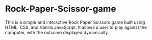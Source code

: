 # Rock-Paper-Scissor-game
This is a simple and interactive Rock Paper Scissors game built using HTML, CSS, and Vanilla JavaScript. It allows a user to play against the computer, with the outcome displayed dynamically.
